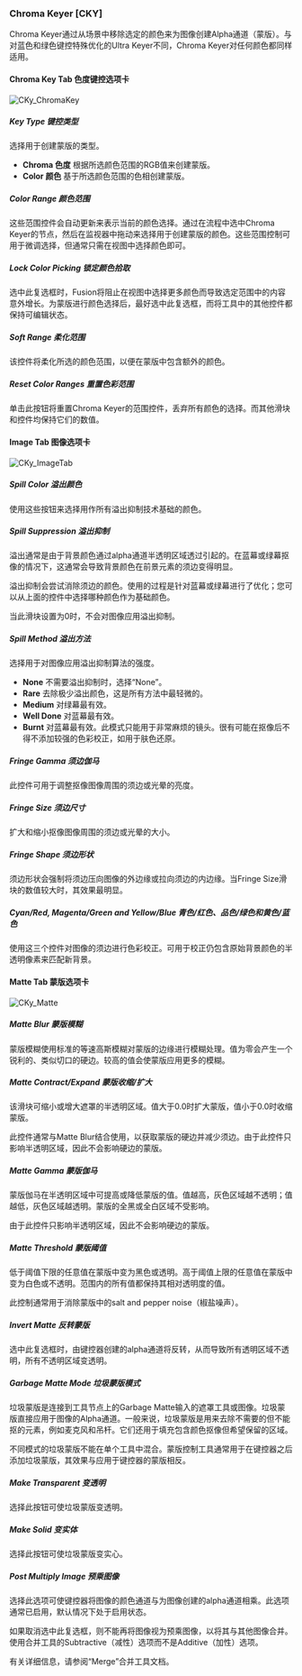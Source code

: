 ### Chroma Keyer [CKY]

Chroma Keyer通过从场景中移除选定的颜色来为图像创建Alpha通道（蒙版）。与对蓝色和绿色键控特殊优化的Ultra Keyer不同，Chroma Keyer对任何颜色都同样适用。

#### Chroma Key Tab 色度键控选项卡

![CKy_ChromaKey](images/CKy_ChromaKey.png)

##### Key Type 键控类型

选择用于创建蒙版的类型。

- **Chroma 色度**
  根据所选颜色范围的RGB值来创建蒙版。
- **Color 颜色**
  基于所选颜色范围的色相创建蒙版。

#####  Color Range 颜色范围

这些范围控件会自动更新来表示当前的颜色选择。通过在流程中选中Chroma Keyer的节点，然后在监视器中拖动来选择用于创建蒙版的颜色。这些范围控制可用于微调选择，但通常只需在视图中选择颜色即可。

##### Lock Color Picking 锁定颜色拾取

选中此复选框时，Fusion将阻止在视图中选择更多颜色而导致选定范围中的内容意外增长。为蒙版进行颜色选择后，最好选中此复选框，而将工具中的其他控件都保持可编辑状态。

#####  Soft Range 柔化范围

该控件将柔化所选的颜色范围，以便在蒙版中包含额外的颜色。

#####  Reset Color Ranges 重置色彩范围

单击此按钮将重置Chroma Keyer的范围控件，丢弃所有颜色的选择。而其他滑块和控件均保持它们的数值。

#### Image Tab 图像选项卡

![CKy_ImageTab](images/CKy_ImageTab.png)

##### Spill Color 溢出颜色

使用这些按钮来选择用作所有溢出抑制技术基础的颜色。

##### Spill Suppression 溢出抑制

溢出通常是由于背景颜色通过alpha通道半透明区域透过引起的。在蓝幕或绿幕抠像的情况下，这通常会导致背景颜色在前景元素的须边变得明显。

溢出抑制会尝试消除须边的颜色。使用的过程是针对蓝幕或绿幕进行了优化；您可以从上面的控件中选择哪种颜色作为基础颜色。

当此滑块设置为0时，不会对图像应用溢出抑制。

##### Spill Method 溢出方法

选择用于对图像应用溢出抑制算法的强度。

- **None**
  不需要溢出抑制时，选择“None”。
- **Rare**
  去除极少溢出颜色，这是所有方法中最轻微的。
- **Medium**
  对绿幕最有效。
- **Well Done**
  对蓝幕最有效。
- **Burnt**
  对蓝幕最有效。此模式只能用于非常麻烦的镜头。很有可能在抠像后不得不添加较强的色彩校正，如用于肤色还原。

##### Fringe Gamma 须边伽马

此控件可用于调整抠像图像周围的须边或光晕的亮度。

##### Fringe Size 须边尺寸

扩大和缩小抠像图像周围的须边或光晕的大小。

##### Fringe Shape 须边形状

须边形状会强制将须边压向图像的外边缘或拉向须边的内边缘。当Fringe Size滑块的数值较大时，其效果最明显。

##### Cyan/Red, Magenta/Green and Yellow/Blue 青色/红色、品色/绿色和黄色/蓝色

使用这三个控件对图像的须边进行色彩校正。可用于校正仍包含原始背景颜色的半透明像素来匹配新背景。

#### Matte Tab 蒙版选项卡

![CKy_Matte](images/CKy_MatteTab.png)

##### Matte Blur 蒙版模糊

蒙版模糊使用标准的等速高斯模糊对蒙版的边缘进行模糊处理。值为零会产生一个锐利的、类似切口的硬边。较高的值会使蒙版应用更多的模糊。

##### Matte Contract/Expand 蒙版收缩/扩大

该滑块可缩小或增大遮罩的半透明区域。值大于0.0时扩大蒙版，值小于0.0时收缩蒙版。

此控件通常与Matte Blur结合使用，以获取蒙版的硬边并减少须边。由于此控件只影响半透明区域，因此不会影响硬边的蒙版。

##### Matte Gamma 蒙版伽马

蒙版伽马在半透明区域中可提高或降低蒙版的值。值越高，灰色区域越不透明；值越低，灰色区域越透明。蒙版的全黑或全白区域不受影响。

由于此控件只影响半透明区域，因此不会影响硬边的蒙版。

##### Matte Threshold 蒙版阈值

低于阈值下限的任意值在蒙版中变为黑色或透明。高于阈值上限的任意值在蒙版中变为白色或不透明。范围内的所有值都保持其相对透明度的值。

此控制通常用于消除蒙版中的salt and pepper noise（椒盐噪声）。

##### Invert Matte 反转蒙版

选中此复选框时，由键控器创建的alpha通道将反转，从而导致所有透明区域不透明，所有不透明区域变透明。

##### Garbage Matte Mode 垃圾蒙版模式

垃圾蒙版是连接到工具节点上的Garbage Matte输入的遮罩工具或图像。垃圾蒙版直接应用于图像的Alpha通道。一般来说，垃圾蒙版是用来去除不需要的但不能抠的元素，例如麦克风和吊杆。它们还用于填充包含颜色抠像但希望保留的区域。

不同模式的垃圾蒙版不能在单个工具中混合。蒙版控制工具通常用于在键控器之后添加垃圾蒙版，其效果与应用于键控器的蒙版相反。

##### Make Transparent 变透明

选择此按钮可使垃圾蒙版变透明。

##### Make Solid 变实体

选择此按钮可使垃圾蒙版变实心。

##### Post Multiply Image 预乘图像

选择此选项可使键控器将图像的颜色通道与为图像创建的alpha通道相乘。此选项通常已启用，默认情况下处于启用状态。

如果取消选中此复选框，则不能再将图像视为预乘图像，以将其与其他图像合并。使用合并工具的Subtractive（减性）选项而不是Additive（加性）选项。

有关详细信息，请参阅“Merge”合并工具文档。

